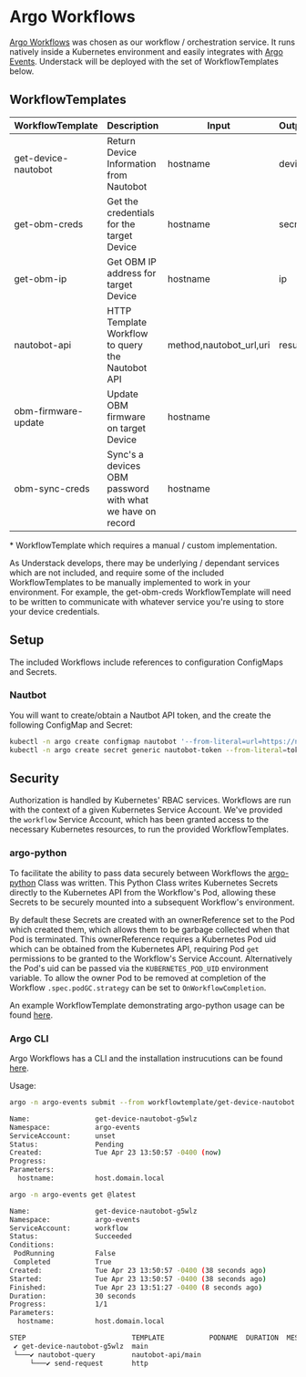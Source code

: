 # Argo Workflows

[Argo Workflows][argo-workflows] was chosen as our workflow / orchestration service. It runs natively inside a
Kubernetes environment and easily integrates with [Argo Events][argo-events]. Understack will be deployed with the
set of WorkflowTemplates below.

## WorkflowTemplates

| WorkflowTemplate      | Description                                               | Input                   | Output     |   |
|---------------------- |-----------------------------------------------------------|-------------------------|------------|---|
| get-device-nautobot   | Return Device Information from Nautobot                   | hostname                | device     |   |
| get-obm-creds         | Get the credentials for the target Device                 | hostname                | secret     | * |
| get-obm-ip            | Get OBM IP address for target Device                      | hostname                | ip         |   |
| nautobot-api          | HTTP Template Workflow to query the Nautobot API          | method,nautobot_url,uri | result     |   |
| obm-firmware-update   | Update OBM firmware on target Device                      | hostname                |            |   |
| obm-sync-creds        | Sync's a devices OBM password with what we have on record | hostname                |            |   |

\* WorkflowTemplate which requires a manual / custom implementation.

As Understack develops, there may be underlying / dependant services which are not included, and require some of the
included WorkflowTemplates to be manually implemented to work in your environment. For example, the get-obm-creds
WorkflowTemplate will need to be written to communicate with whatever service you're using to store your device
credentials.

## Setup

The included Workflows include references to configuration ConfigMaps and Secrets.

### Nautbot

You will want to create/obtain a Nautbot API token, and the create the following ConfigMap and Secret:

```bash
kubectl -n argo create configmap nautobot '--from-literal=url=https://nautobot.local'
kubectl -n argo create secret generic nautobot-token --from-literal=token=${NAUTOBOT_TOKEN} --from-literal=bearer_token="Token ${NAUTOBOT_TOKEN}"
```

## Security

Authorization is handled by Kubernetes' RBAC services. Workflows are run with the context of a given Kubernetes Service
Account. We've provided the `workflow` Service Account, which has been granted access to the necessary Kubernetes
resources, to run the provided WorkflowTemplates.

### argo-python

To facilitate the ability to pass data securely between Workflows the [argo-python][argo-python] Class was written.
This Python Class writes Kubernetes Secrets directly to the Kubernetes API from the Workflow's Pod, allowing these
Secrets to be securely mounted into a subsequent Workflow's environment.

By default these Secrets are created with an ownerReference set to the Pod which created them, which allows them to be
garbage collected when that Pod is terminated. This ownerReference requires a Kubernetes Pod uid which can be obtained
from the Kubernetes API, requiring Pod `get` permissions to be granted to the Workflow's Service Account. Alternatively
the Pod's uid can be passed via the `KUBERNETES_POD_UID` environment variable. To allow the owner Pod to be removed at
completion of the Workflow `.spec.podGC.strategy` can be set to `OnWorkflowCompletion`.

An example WorkflowTemplate demonstrating argo-python usage can be found
[here](https://github.com/rackerlabs/understack/blob/main/argo-workflows/generic/workflowtemplates/get-obm-creds.yaml).

### Argo CLI

Argo Workflows has a CLI and the installation instrucutions can be found [here](https://github.com/argoproj/argo-workflows/releases/).

Usage:

```bash
argo -n argo-events submit --from workflowtemplate/get-device-nautobot --parameter hostname=host.domain.local

Name:                get-device-nautobot-g5wlz
Namespace:           argo-events
ServiceAccount:      unset
Status:              Pending
Created:             Tue Apr 23 13:50:57 -0400 (now)
Progress:
Parameters:
  hostname:          host.domain.local
```

```bash
argo -n argo-events get @latest

Name:                get-device-nautobot-g5wlz
Namespace:           argo-events
ServiceAccount:      workflow
Status:              Succeeded
Conditions:
 PodRunning          False
 Completed           True
Created:             Tue Apr 23 13:50:57 -0400 (38 seconds ago)
Started:             Tue Apr 23 13:50:57 -0400 (38 seconds ago)
Finished:            Tue Apr 23 13:51:27 -0400 (8 seconds ago)
Duration:            30 seconds
Progress:            1/1
Parameters:
  hostname:          host.domain.local

STEP                          TEMPLATE           PODNAME  DURATION  MESSAGE
 ✔ get-device-nautobot-g5wlz  main
 └───✔ nautobot-query         nautobot-api/main
     └───✔ send-request       http
```

[argo-workflows]: <https://argo-workflows.readthedocs.io/en/latest/>
[argo-events]: <https://argoproj.github.io/argo-events/>
[argo-python]: <https://github.com/rackerlabs/understack/tree/main/argo-workflows/generic/code/argo_python>
